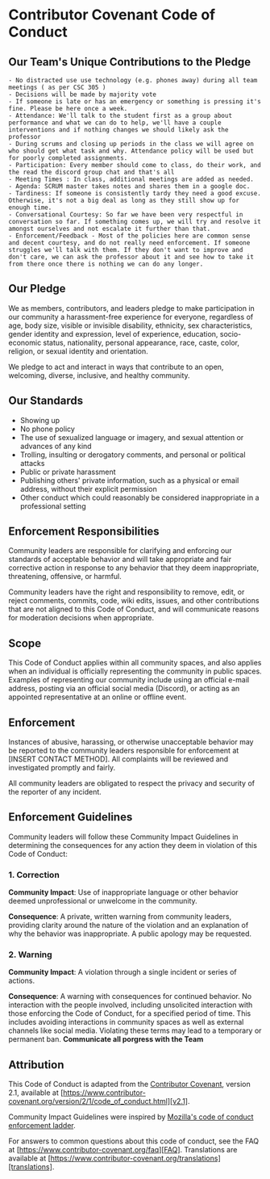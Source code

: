 # Contributor Covenant Code of Conduct


## Our Team's Unique Contributions to the Pledge
    - No distracted use use technology (e.g. phones away) during all team meetings ( as per CSC 305 )
    - Decisions will be made by majority vote 
    - If someone is late or has an emergency or something is pressing it's fine. Please be here once a week.
    - Attendance: We'll talk to the student first as a group about performance and what we can do to help, we'll have a couple interventions and if nothing changes we should likely ask the professor 
    - During scrums and closing up periods in the class we will agree on who should get what task and why. Attendance policy will be used but for poorly completed assignments. 
    - Participation: Every member should come to class, do their work, and the read the discord group chat and that's all
    - Meeting Times : In class, additional meetings are added as needed.
    - Agenda: SCRUM master takes notes and shares them in a google doc.
    - Tardiness: If someone is consistently tardy they need a good excuse. Otherwise, it's not a big deal as long as they still show up for enough time.
    - Conversational Courtesy: So far we have been very respectful in conversation so far. If something comes up, we will try and resolve it amongst ourselves and not escalate it further than that.
    - Enforcement/Feedback - Most of the policies here are common sense and decent courtesy, and do not really need enforcement. If someone struggles we'll talk with them. If they don't want to improve and don't care, we can ask the professor about it and see how to take it from there once there is nothing we can do any longer. 

## Our Pledge

We as members, contributors, and leaders pledge to make participation in our community a harassment-free experience for everyone, regardless of age, body size, visible or invisible disability, ethnicity, sex characteristics, gender identity and expression, level of experience, education, socio-economic status, nationality, personal appearance, race, caste, color, religion, or sexual identity and orientation.

We pledge to act and interact in ways that contribute to an open, welcoming, diverse, inclusive, and healthy community.

## Our Standards
* Showing up 
* No phone policy
* The use of sexualized language or imagery, and sexual attention or advances of any kind
* Trolling, insulting or derogatory comments, and personal or political attacks
* Public or private harassment
* Publishing others' private information, such as a physical or email address, without their explicit permission
* Other conduct which could reasonably be considered inappropriate in a professional setting




## Enforcement Responsibilities

Community leaders are responsible for clarifying and enforcing our standards of acceptable behavior and will take appropriate and fair corrective action in response to any behavior that they deem inappropriate, threatening, offensive, or harmful.

Community leaders have the right and responsibility to remove, edit, or reject comments, commits, code, wiki edits, issues, and other contributions that are not aligned to this Code of Conduct, and will communicate reasons for moderation decisions when appropriate.

## Scope

This Code of Conduct applies within all community spaces, and also applies when an individual is officially representing the community in public spaces. Examples of representing our community include using an official e-mail address, posting via an official social media (Discord), or acting as an appointed representative at an online or offline event.

## Enforcement

Instances of abusive, harassing, or otherwise unacceptable behavior may be reported to the community leaders responsible for enforcement at [INSERT CONTACT METHOD]. All complaints will be reviewed and investigated promptly and fairly.

All community leaders are obligated to respect the privacy and security of the reporter of any incident.

## Enforcement Guidelines

Community leaders will follow these Community Impact Guidelines in determining the consequences for any action they deem in violation of this Code of Conduct:

### 1. Correction

**Community Impact**: Use of inappropriate language or other behavior deemed unprofessional or unwelcome in the community.

**Consequence**: A private, written warning from community leaders, providing clarity around the nature of the violation and an explanation of why the behavior was inappropriate. A public apology may be requested.

### 2. Warning

**Community Impact**: A violation through a single incident or series of actions.

**Consequence**: A warning with consequences for continued behavior. No interaction with the people involved, including unsolicited interaction with those enforcing the Code of Conduct, for a specified period of time. This includes avoiding interactions in community spaces as well as external channels like social media. Violating these terms may lead to a temporary or permanent ban.
**Communicate all porgress with the Team**

## Attribution

This Code of Conduct is adapted from the [Contributor Covenant][homepage], version 2.1, available at [https://www.contributor-covenant.org/version/2/1/code_of_conduct.html][v2.1].

Community Impact Guidelines were inspired by [Mozilla's code of conduct enforcement ladder][Mozilla CoC].

For answers to common questions about this code of conduct, see the FAQ at [https://www.contributor-covenant.org/faq][FAQ]. Translations are available at [https://www.contributor-covenant.org/translations][translations].

[homepage]: https://www.contributor-covenant.org
[v2.1]: https://www.contributor-covenant.org/version/2/1/code_of_conduct.html
[Mozilla CoC]: https://github.com/mozilla/diversity
[FAQ]: https://www.contributor-covenant.org/faq
[translations]: https://www.contributor-covenant.org/translations
